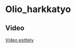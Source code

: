 # Olio_harkkatyo


## Video
[Video esittely](https://lut-my.sharepoint.com/:v:/g/personal/kia_vuorio_student_lut_fi/EXFeqXH0lNpKirKJACtwZ6ABbWP8oLNQGvch7cV0Pu79EQ?e=BvuytX)

